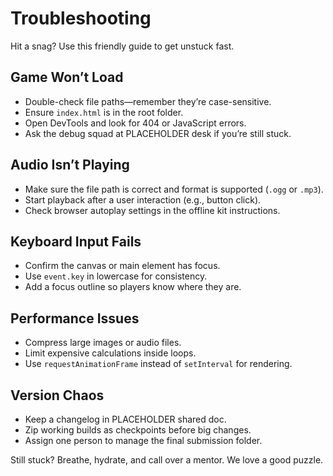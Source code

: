 # Troubleshooting

Hit a snag? Use this friendly guide to get unstuck fast.

## Game Won’t Load

- Double-check file paths—remember they’re case-sensitive.
- Ensure `index.html` is in the root folder.
- Open DevTools and look for 404 or JavaScript errors.
- Ask the debug squad at PLACEHOLDER desk if you’re still stuck.

## Audio Isn’t Playing

- Make sure the file path is correct and format is supported (`.ogg` or `.mp3`).
- Start playback after a user interaction (e.g., button click).
- Check browser autoplay settings in the offline kit instructions.

## Keyboard Input Fails

- Confirm the canvas or main element has focus.
- Use `event.key` in lowercase for consistency.
- Add a focus outline so players know where they are.

## Performance Issues

- Compress large images or audio files.
- Limit expensive calculations inside loops.
- Use `requestAnimationFrame` instead of `setInterval` for rendering.

## Version Chaos

- Keep a changelog in PLACEHOLDER shared doc.
- Zip working builds as checkpoints before big changes.
- Assign one person to manage the final submission folder.

Still stuck? Breathe, hydrate, and call over a mentor. We love a good puzzle.
